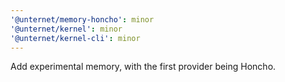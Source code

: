 ```yaml
---
'@unternet/memory-honcho': minor
'@unternet/kernel': minor
'@unternet/kernel-cli': minor
---
```


Add experimental memory, with the first provider being Honcho.
